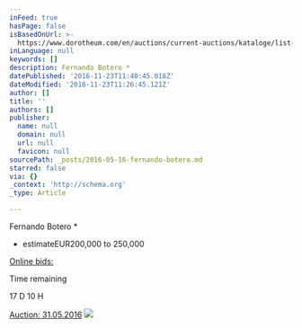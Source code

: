 ```yaml
---
inFeed: true
hasPage: false
isBasedOnUrl: >-
  https://www.dorotheum.com/en/auctions/current-auctions/kataloge/list-lots/auktion/11844-modern-art.html?currentPage=1#lot-2048439
inLanguage: null
keywords: []
description: Fernando Botero *
datePublished: '2016-11-23T11:40:45.018Z'
dateModified: '2016-11-23T11:26:45.121Z'
author: []
title: ''
authors: []
publisher:
  name: null
  domain: null
  url: null
  favicon: null
sourcePath: _posts/2016-05-16-fernando-botero.md
starred: false
via: {}
_context: 'http://schema.org'
_type: Article

---
```

Fernando Botero \*

* estimateEUR200,000 to 250,000

[Online bids:][0]

Time remaining

[][0]

17 D 10 H

[Auction: 31.05.2016][0]
![](https://www.dorotheum.com/38K160531_138_59105_1/Bild/Fernando-Botero-*.jpg)

[0]: https://www.dorotheum.com/en/auctions/current-auctions/kataloge/list-lots-detail/auktion/11844-modern-art/lotID/418/lot/2048441-fernando-botero.html?currentPage=1